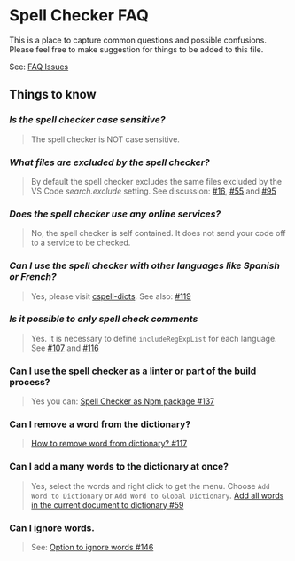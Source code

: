 # Spell Checker FAQ

This is a place to capture common questions and possible confusions. Please feel free to make suggestion for things to be added to this file.

See: [FAQ Issues](https://github.com/streetsidesoftware/vscode-spell-checker/issues?utf8=%E2%9C%93&q=label%3AFAQ+)

## Things to know

### _Is the spell checker case sensitive?_

> The spell checker is NOT case sensitive.

### _What files are excluded by the spell checker?_

> By default the spell checker excludes the same files excluded by the VS Code _search.exclude_ setting. See discussion: [#16](https://github.com/streetsidesoftware/vscode-spell-checker/issues/16), [#55](https://github.com/streetsidesoftware/vscode-spell-checker/issues/55) and [#95](https://github.com/streetsidesoftware/vscode-spell-checker/issues/95)

### _Does the spell checker use any online services?_

> No, the spell checker is self contained. It does not send your code off to a service to be checked.

### _Can I use the spell checker with other languages like Spanish or French?_

> Yes, please visit [cspell-dicts](https://github.com/Jason3S/cspell-dicts).
> See also: [#119](https://github.com/streetsidesoftware/vscode-spell-checker/issues/119)

### _Is it possible to only spell check comments_

> Yes. It is necessary to define `includeRegExpList` for each language. See [#107](https://github.com/streetsidesoftware/vscode-spell-checker/issues/107) and [#116](https://github.com/streetsidesoftware/vscode-spell-checker/issues/116)

### Can I use the spell checker as a linter or part of the build process?

> Yes you can: [Spell Checker as Npm package #137](https://github.com/streetsidesoftware/vscode-spell-checker/issues/137)

### Can I remove a word from the dictionary?

> [How to remove word from dictionary? #117](https://github.com/streetsidesoftware/vscode-spell-checker/issues/117)

### Can I add a many words to the dictionary at once?

> Yes, select the words and right click to get the menu. Choose `Add Word to Dictionary` or `Add Word to Global Dictionary`. [Add all words in the current document to dictionary #59](https://github.com/streetsidesoftware/vscode-spell-checker/issues/59)

### Can I ignore words.

> See: [Option to ignore words #146](https://github.com/streetsidesoftware/vscode-spell-checker/issues/146)
